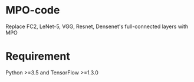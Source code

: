 # MPO-code
  Replace FC2, LeNet-5, VGG, Resnet, Densenet's full-connected layers with MPO
# Requirement
  Python >=3.5 and TensorFlow >=1.3.0
